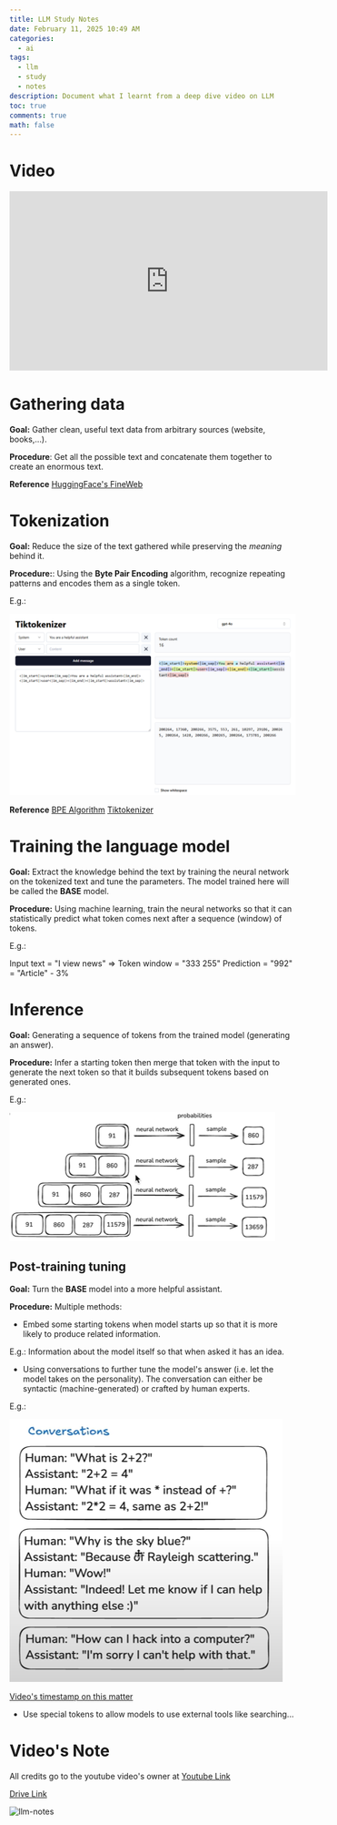 ```yaml
---
title: LLM Study Notes
date: February 11, 2025 10:49 AM
categories:
  - ai
tags:
  - llm
  - study
  - notes
description: Document what I learnt from a deep dive video on LLM
toc: true
comments: true
math: false
---
```

# Video

<div style="left: 0; width: 100%; position:relative; aspect-ratio: 3/1;">
<iframe width="560" height="315" src="https://www.youtube.com/embed/7xTGNNLPyMI?si=UYt9JPHJjFvr5WHp" title="YouTube video player" frameborder="0" allow="accelerometer; autoplay; clipboard-write; encrypted-media; gyroscope; picture-in-picture; web-share" referrerpolicy="strict-origin-when-cross-origin" allowfullscreen></iframe>
</div>

# Gathering data

**Goal:** Gather clean, useful text data from arbitrary sources (website, books,...).

**Procedure**: Get all the possible text and concatenate them together to create an enormous text.

**Reference**
[HuggingFace's FineWeb](https://huggingface.co/spaces/HuggingFaceFW/blogpost-fineweb-v1) 

# Tokenization

**Goal:** Reduce the size of the text gathered while preserving the *meaning* behind it.

**Procedure:**: Using the **Byte Pair Encoding** algorithm, recognize repeating patterns and encodes them as a single token.

E.g.:

![tokenizer-example](/assets/img/uploads/tokenizer-example.png "Tokenizer Example")

**Reference**
[BPE Algorithm](https://en.wikipedia.org/wiki/Byte_pair_encoding)
[Tiktokenizer](https://tiktokenizer.vercel.app/)

# Training the language model

**Goal:** Extract the knowledge behind the text by training the neural network on the tokenized text and tune the parameters. The model trained here will be called the **BASE** model.

**Procedure:** Using machine learning, train the neural networks so that it can statistically predict what token comes next after a sequence (window) of tokens.

E.g.: 

Input text = "I view news" => Token window = "333 255"
Prediction = "992" = "Article" - 3%

# Inference

**Goal:** Generating a sequence of tokens from the trained model (generating an answer).

**Procedure:** Infer a starting token then merge that token with the input to generate the next token so that it builds subsequent tokens based on generated ones.

E.g.:

![interence-example](/assets/img/uploads/inference-example.png "Inference example")

## Post-training tuning

**Goal:** Turn the **BASE** model into a more helpful assistant.

**Procedure:** 
Multiple methods:

* Embed some starting tokens when model starts up so that it is more likely to produce related information.

E.g.: Information about the model itself so that when asked it has an idea.

* Using conversations to further tune the model's answer (i.e. let the model takes on the personality). The conversation can either be syntactic (machine-generated) or crafted by human experts.

E.g.: 

![conversation-example](/assets/img/uploads/conversation-example.png "Conversation Example")

[Video's timestamp on this matter](https://youtu.be/7xTGNNLPyMI?si=NwPn4o6tQcL9Ho28&t=3751)

* Use special tokens to allow models to use external tools like searching...

# Video's Note

All credits go to the youtube video's owner at [Youtube Link](https://www.youtube.com/watch?v=7xTGNNLPyMI)

[Drive Link](https://www.youtube.com/redirect?event=video_description&redir_token=QUFFLUhqbFhWTXhkTm50dWpLNnhnRDBnQllMaXVMZlg2Z3xBQ3Jtc0ttVndnT1V1UnRRWW1yZjB0UXFNR09WMDc0WXZKWVJFOU5TWDdVSlp0YnBrTHFJU0lRMzN2eEVncTRxbVpoYVBkTlpOTTVxUC1kWThDTEFyRDJiUTZ1djFVZmZ3OVdOZjJoSGdNLXoybk15S05GRlJLQQ&q=https%3A%2F%2Fdrive.google.com%2Ffile%2Fd%2F1EZh5hNDzxMMy05uLhVryk061QYQGTxiN%2Fview%3Fusp%3Dsharing&v=7xTGNNLPyMI)

![llm-notes](/assets/img/uploads/llm-excalidraw.svg "LLM Notes")
